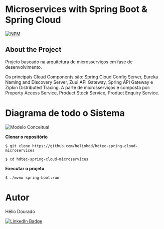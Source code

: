 # Microservices with Spring Boot & Spring Cloud

[![NPM](https://img.shields.io/npm/l/react)](https://github.com/heliohdd/hdsdeliver-sds2/blob/main/LICENSE) 

## About the Project
Projeto baseado na arquitetura de microsserviços em fase de desenvolvimento.

Os principais Cloud Components são: Spring Cloud Config Server, Eureka Naming and Discovery Server, Zuul API Gateway, Spring API Gateway e Zipkin Distributed Tracing.
A parte de microsserviços é composta por: Property Access Service, Product Stock Service, Product Enquiry Service.

<!--
Esta aplicação consiste em um <strong>Sistema de Controle de Pedidos</strong> "e-commerce". Este sitema permite o controle de uma "Loja Virtual" composta por um catálogo de "Produtos" organizados em "Categorias", que podem ser escolhidos pelo "Cliente", e direcionados para serem entregues em um determinado "Endereço".
Após a conclusão do "Pedido", o sistema se comunica com uma API externa integrada para solução de "Pagamentos" online validando então a compra conforme autorização após a realização da operação de pagamento. O sistema ainda envia um e-mail para o cliente com os dados do pedido avisando sobre a confirmação de pagamento.
-->
<!--
### Layout
Veja abaixo as telas que compõem o aplicativo posicionando o cursor sobre as imagens para conferir sua descrição.
## Layouts do <strong><i>"front-end responsivo (web e mobile)"</i></strong>
![Mobile 1](https://github.com/heliohdd/assets/blob/main/raw/main/spring-ionic/mobile1.png "Tela inicial")
![Mobile 2](https://github.com/heliohdd/assets/blob/main/raw/main/spring-ionic/mobile2.png "Tela de Login")
![Mobile 3](https://github.com/heliohdd/assets/blob/main/raw/main/spring-ionic/mobile3.png "Tela de Categorias")
![Mobile 8](https://github.com/heliohdd/assets/blob/main/raw/main/spring-ionic/mobile8.png "Categoria Informática")
![Mobile 9](https://github.com/heliohdd/assets/blob/main/raw/main/spring-ionic/mobile9.png "Produto TV")
![Mobile 10](https://github.com/heliohdd/assets/blob/main/raw/main/spring-ionic/mobile10.png "Seleção do Produto")
![Mobile 12](https://github.com/heliohdd/assets/blob/main/raw/main/spring-ionic/mobile12.png "Produto Colcha")
![Mobile 13](https://github.com/heliohdd/assets/blob/main/raw/main/spring-ionic/mobile13.png "Finalizar Pedido")
![Mobile 14](https://github.com/heliohdd/assets/blob/main/raw/main/spring-ionic/mobile14.png "Selecionar Endereço")
![Mobile 15](https://github.com/heliohdd/assets/blob/main/raw/main/spring-ionic/mobile15.png "Forma de Pagamento")
![Mobile 16](https://github.com/heliohdd/assets/blob/main/raw/main/spring-ionic/mobile16.png "Conferir Pedido Tela 1")
![Mobile 17](https://github.com/heliohdd/assets/blob/main/raw/main/spring-ionic/mobile17.png "Conferir Pedido Tela 2")
![Mobile 4](https://github.com/heliohdd/assets/blob/main/raw/main/spring-ionic/mobile4.png "XXXXXXXXXXXXXXXXXX")
![Mobile 5](https://github.com/heliohdd/assets/blob/main/raw/main/spring-ionic/mobile5.png "XXXXXXXXXXXXXXXXXX")
![Mobile 6](https://github.com/heliohdd/assets/blob/main/raw/main/spring-ionic/mobile6.png "XXXXXXXXXXXXXXXXXX")
![Mobile 7](https://github.com/heliohdd/assets/blob/main/raw/main/spring-ionic/mobile7.png "XXXXXXXXXXXXXXXXXX")
![Mobile 11](https://github.com/heliohdd/assets/blob/main/raw/main/spring-ionic/mobile11.png "XXXXXXXXXXXXXXXXXX")
-->
# Diagrama de todo o Sistema
![Modelo Conceitual](https://github.com/heliohdd/assets/blob/main/raw/main/hdtec-spring-cloud-microservices/Imagem1.png)
<!--
# Modelo conceitual
Abaixo é apresentado o modelo conceitual utilizado para o desenvolvimento desta aplicação.
![Modelo Conceitual](https://github.com/heliohdd/assets/blob/main/raw/main/spring-ionic/modelo-conceitual-spring-ionic.png)
# Tecnologias utilizadas
Abaixo são listadas as tecnologias utilizadas para o desenvolvimento desta aplicação.
## Back-end
- <b>Java 11 LTS</b> - (versão com suporte prolongado)
- <b>Spring Boot 2.0.0</b> - (versão estável do framework)
- <b>JPA/Hibernate</b> - (mapeamento ORM)
- <b>Maven</b> - (gerenciamento de dependências)
- <b>Postman</b> - (testes durante o desenvolvimento)
## Banco de Dados
- H2 - (para ambiente de testes)
- MySQL - (para ambiente de desenvolvimento e de produção)
## Front-end web
- <b>HTML5/CSS3/JS/TypeScript</b> - (desenvolvimento web responsiva)
- <b>Angular</b> - (gerar aplicação web responsiva)
## Integração com API's
- <b>Amazon S3</b> - (para armazenamento de imagens dos clientes e dos produtos)
- <b>Google SMTP</b> - (para comunicação sobre confirmação do pagamento.)
# Implantação do Projeto
O projeto foi implatado na nuvem através da plataforma PaaS <strong>Heroku</strong> com entrega contínua (Github Actions) para a parte do back-end, dispondo assim de um ambiente que oferece alta disponibilidade e escalabilidade permitindo ao Sistema ótimos níveis de performance e funcionabilidade.
# Como testar o projeto localmente?
Pré-requisito:
- [Java 11](https://www.oracle.com/br/java/technologies/javase-jdk11-downloads.html)
## Back end
-->
**Clonar o repositório**

```
$ git clone https://github.com/heliohdd/hdtec-spring-cloud-microservices

$ cd hdtec-spring-cloud-microservices
```

**Executar o projeto**

```
$ ./mvnw spring-boot:run
```
<!--
Confira a documentação desta API conforme especificação <b>Open API 3.0</b> neste link: 
 [documentação da API](http://localhost:8080/swagger-ui-custom.html).
-->
# Autor
Hélio Dourado

[![LinkedIn Badge](https://img.shields.io/badge/-LinkedIn-blue?style=flat-square&logo=Linkedin&logoColor=white&link=https://www.linkedin.com/in/heliohdd/)](https://www.linkedin.com/in/heliohdd/)
